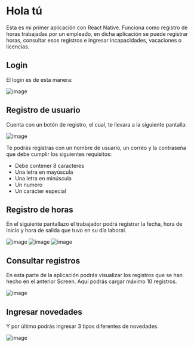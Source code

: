 

# Hola tú


Esta es mi primer aplicación con React Native. Funciona como registro de horas trabajadas por un empleado, en dicha aplicación se puede registrar horas, consultar esos registros e ingresar incapacidades, vacaciones o licencias.

## Login
El login es de esta manera: 

![image](https://github.com/jsolano0112/App-react-native/assets/90517708/a9ac2d1f-f063-4a12-801a-0c9a617bbccd)

## Registro de usuario
Cuenta con un botón de registro, el cual, te llevara a la siguiente pantalla: 

![image](https://github.com/jsolano0112/App-react-native/assets/90517708/c623cf04-a83b-434c-bf53-1167e4f616dc)

Te podrás registras con un nombre de usuario, un correo y la contraseña que debe cumplir los siguientes requisitos: 
- Debe contener 8 caracteres
- Una letra en mayúscula
- Una letra en minúscula
- Un numero
- Un carácter especial
  
## Registro de horas 

En el siguiente pantallazo el trabajador podrá registrar la fecha, hora de inicio y hora de salida que tuvo en su día laboral.

![image](https://github.com/jsolano0112/App-react-native/assets/90517708/d639ac39-f9ef-4741-9696-26f78d1f79b7) ![image](https://github.com/jsolano0112/App-react-native/assets/90517708/30228c93-2d3d-42e2-a447-b6d9cf58e215) ![image](https://github.com/jsolano0112/App-react-native/assets/90517708/1d2ccc38-599c-479a-bc33-5d8e34d0ce43)



## Consultar registros 

En esta parte de la aplicación podrás visualizar los registros que se han hecho en el anterior Screen. Aquí podrás cargar máximo 10 registros.

![image](https://github.com/jsolano0112/App-react-native/assets/90517708/42dac4df-9874-484c-8a9a-cb100ed286aa)

## Ingresar novedades 
Y por último podrás ingresar 3 tipos diferentes de novedades.

![image](https://github.com/jsolano0112/App-react-native/assets/90517708/0eabf8c6-1f08-47d2-9d87-97022fa523f3)


